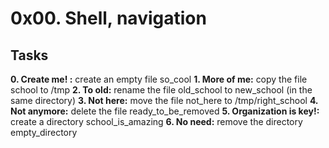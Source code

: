 <h1>0x00. Shell, navigation</h1> 

<h2>Tasks</h2>

<strong>0. Create me! :</strong> create an empty file so_cool
<strong>1. More of me:</strong> copy the file school to /tmp
<strong>2. To old:</strong> rename the file old_school to new_school (in the same directory)
<strong>3. Not here:</strong> move the file not_here to /tmp/right_school
<strong>4. Not anymore:</strong> delete the file ready_to_be_removed
<strong>5. Organization is key!:</strong> create a directory school_is_amazing
<strong>6. No need:</strong> remove the directory empty_directory
